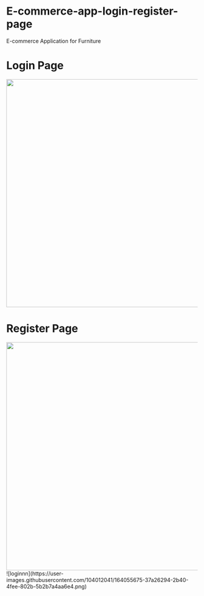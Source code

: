 # E-commerce-app-login-register-page
E-commerce Application for Furniture  
<h1>Login Page</h1>
<img src="https://user-images.githubusercontent.com/104012041/164051824-30bec18f-d456-49c7-86d3-bb2c52646534.png" height="600">
<h1>Register Page</h1>
<img src="https://user-images.githubusercontent.com/104012041/164055675-37a26294-2b40-4fee-802b-5b2b7a4aa6e4.png)" height="600">
![loginnn](https://user-images.githubusercontent.com/104012041/164055675-37a26294-2b40-4fee-802b-5b2b7a4aa6e4.png)
